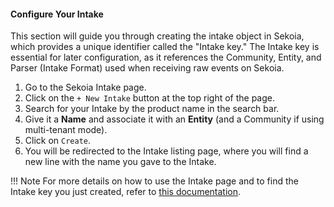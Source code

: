 #### Configure Your Intake

This section will guide you through creating the intake object in Sekoia, which provides a unique identifier called the "Intake key." The Intake key is essential for later configuration, as it references the Community, Entity, and Parser (Intake Format) used when receiving raw events on Sekoia.

1. Go to the Sekoia Intake page.
2. Click on the `+ New Intake` button at the top right of the page.
3. Search for your Intake by the product name in the search bar.
4. Give it a **Name** and associate it with an **Entity** (and a Community if using multi-tenant mode).
5. Click on `Create`.
6. You will be redirected to the Intake listing page, where you will find a new line with the name you gave to the Intake.

!!! Note
    For more details on how to use the Intake page and to find the Intake key you just created, refer to [this documentation](https://docs.sekoia.io/xdr/features/automate/manage-accounts/).
